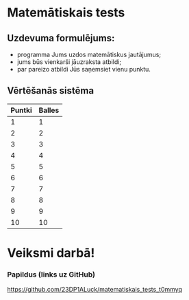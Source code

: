 # Matemātiskais tests

## Uzdevuma formulējums:

* programma Jums uzdos matemātiskus jautājumus;
* jums būs vienkarši jāuzraksta atbildi;
* par pareizo atbildi Jūs saņemsiet vienu punktu.

## Vērtēšanās sistēma

| Puntki | Balles |
|--------|--------|
| 1      | 1      |
| 2      | 2      |
| 3      | 3      |
| 4      | 4      |
| 5      | 5      |
| 6      | 6      |
| 7      | 7      |
| 8      | 8      |
| 9      | 9      |
| 10     | 10     |

# Veiksmi darbā!

### Papildus (links uz GitHub)

https://github.com/23DP1ALuck/matematiskais_tests_t0mmyq